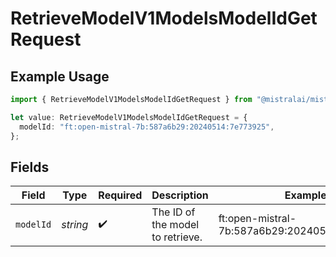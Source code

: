# RetrieveModelV1ModelsModelIdGetRequest

## Example Usage

```typescript
import { RetrieveModelV1ModelsModelIdGetRequest } from "@mistralai/mistralai/models/operations";

let value: RetrieveModelV1ModelsModelIdGetRequest = {
  modelId: "ft:open-mistral-7b:587a6b29:20240514:7e773925",
};
```

## Fields

| Field                                         | Type                                          | Required                                      | Description                                   | Example                                       |
| --------------------------------------------- | --------------------------------------------- | --------------------------------------------- | --------------------------------------------- | --------------------------------------------- |
| `modelId`                                     | *string*                                      | :heavy_check_mark:                            | The ID of the model to retrieve.              | ft:open-mistral-7b:587a6b29:20240514:7e773925 |